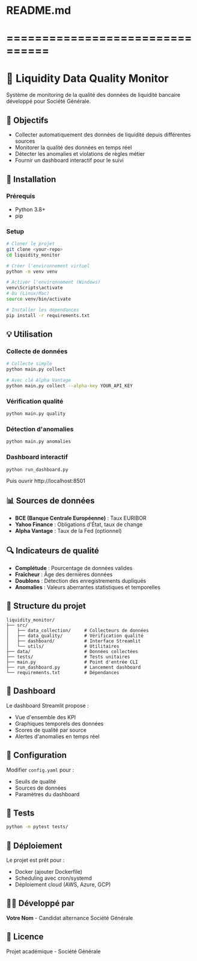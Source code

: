 # README.md
# ================================
# 🏦 Liquidity Data Quality Monitor

Système de monitoring de la qualité des données de liquidité bancaire développé pour Société Générale.

## 🎯 Objectifs

- Collecter automatiquement des données de liquidité depuis différentes sources
- Monitorer la qualité des données en temps réel
- Détecter les anomalies et violations de règles métier
- Fournir un dashboard interactif pour le suivi

## 🚀 Installation

### Prérequis
- Python 3.8+
- pip

### Setup
```bash
# Cloner le projet
git clone <your-repo>
cd liquidity_monitor

# Créer l'environnement virtuel
python -m venv venv

# Activer l'environnement (Windows)
venv\Scripts\activate
# Ou (Linux/Mac)
source venv/bin/activate

# Installer les dépendances
pip install -r requirements.txt
```

## 💡 Utilisation

### Collecte de données
```bash
# Collecte simple
python main.py collect

# Avec clé Alpha Vantage
python main.py collect --alpha-key YOUR_API_KEY
```

### Vérification qualité
```bash
python main.py quality
```

### Détection d'anomalies
```bash
python main.py anomalies
```

### Dashboard interactif
```bash
python run_dashboard.py
```
Puis ouvrir http://localhost:8501

## 📊 Sources de données

- **BCE (Banque Centrale Européenne)** : Taux EURIBOR
- **Yahoo Finance** : Obligations d'État, taux de change
- **Alpha Vantage** : Taux de la Fed (optionnel)

## 🔍 Indicateurs de qualité

- **Complétude** : Pourcentage de données valides
- **Fraîcheur** : Âge des dernières données
- **Doublons** : Détection des enregistrements dupliqués
- **Anomalies** : Valeurs aberrantes statistiques et temporelles

## 📁 Structure du projet

```
liquidity_monitor/
├── src/
│   ├── data_collection/     # Collecteurs de données
│   ├── data_quality/        # Vérification qualité
│   ├── dashboard/           # Interface Streamlit
│   └── utils/               # Utilitaires
├── data/                    # Données collectées
├── tests/                   # Tests unitaires
├── main.py                  # Point d'entrée CLI
├── run_dashboard.py         # Lancement dashboard
└── requirements.txt         # Dépendances
```

## 🎨 Dashboard

Le dashboard Streamlit propose :
- Vue d'ensemble des KPI
- Graphiques temporels des données
- Scores de qualité par source
- Alertes d'anomalies en temps réel

## 🔧 Configuration

Modifier `config.yaml` pour :
- Seuils de qualité
- Sources de données
- Paramètres du dashboard

## 📝 Tests

```bash
python -m pytest tests/
```

## 🚀 Déploiement

Le projet est prêt pour :
- Docker (ajouter Dockerfile)
- Scheduling avec cron/systemd
- Déploiement cloud (AWS, Azure, GCP)

## 👨‍💻 Développé par

**Votre Nom** - Candidat alternance Société Générale

## 📄 Licence

Projet académique - Société Générale
